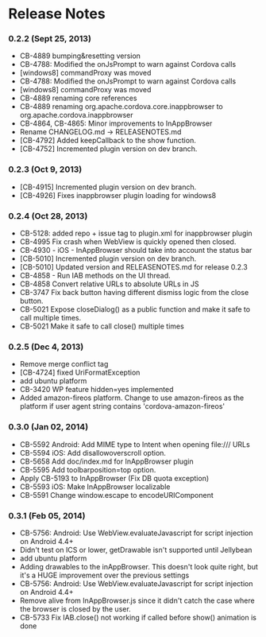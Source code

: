 <!--
#
# Licensed to the Apache Software Foundation (ASF) under one
# or more contributor license agreements.  See the NOTICE file
# distributed with this work for additional information
# regarding copyright ownership.  The ASF licenses this file
# to you under the Apache License, Version 2.0 (the
# "License"); you may not use this file except in compliance
# with the License.  You may obtain a copy of the License at
# 
# http://www.apache.org/licenses/LICENSE-2.0
# 
# Unless required by applicable law or agreed to in writing,
# software distributed under the License is distributed on an
# "AS IS" BASIS, WITHOUT WARRANTIES OR CONDITIONS OF ANY
#  KIND, either express or implied.  See the License for the
# specific language governing permissions and limitations
# under the License.
#
-->
# Release Notes

### 0.2.2 (Sept 25, 2013)
* CB-4889 bumping&resetting version
* CB-4788: Modified the onJsPrompt to warn against Cordova calls
* [windows8] commandProxy was moved
* CB-4788: Modified the onJsPrompt to warn against Cordova calls
* [windows8] commandProxy was moved
* CB-4889 renaming core references
* CB-4889 renaming org.apache.cordova.core.inappbrowser to org.apache.cordova.inappbrowser
* CB-4864, CB-4865: Minor improvements to InAppBrowser
* Rename CHANGELOG.md -> RELEASENOTES.md
* [CB-4792] Added keepCallback to the show function.
* [CB-4752] Incremented plugin version on dev branch.

### 0.2.3 (Oct 9, 2013)
* [CB-4915] Incremented plugin version on dev branch.
* [CB-4926] Fixes inappbrowser plugin loading for windows8

### 0.2.4 (Oct 28, 2013)
* CB-5128: added repo + issue tag to plugin.xml for inappbrowser plugin
* CB-4995 Fix crash when WebView is quickly opened then closed.
* CB-4930 - iOS - InAppBrowser should take into account the status bar
* [CB-5010] Incremented plugin version on dev branch.
* [CB-5010] Updated version and RELEASENOTES.md for release 0.2.3
* CB-4858 - Run IAB methods on the UI thread.
* CB-4858 Convert relative URLs to absolute URLs in JS
* CB-3747 Fix back button having different dismiss logic from the close button.
* CB-5021 Expose closeDialog() as a public function and make it safe to call multiple times.
* CB-5021 Make it safe to call close() multiple times

### 0.2.5 (Dec 4, 2013)
* Remove merge conflict tag
* [CB-4724] fixed UriFormatException
* add ubuntu platform
* CB-3420 WP feature hidden=yes implemented
* Added amazon-fireos platform. Change to use amazon-fireos as the platform if user agent string contains 'cordova-amazon-fireos'

### 0.3.0 (Jan 02, 2014)
* CB-5592 Android: Add MIME type to Intent when opening file:/// URLs
* CB-5594 iOS: Add disallowoverscroll option.
* CB-5658 Add doc/index.md for InAppBrowser plugin
* CB-5595 Add toolbarposition=top option.
* Apply CB-5193 to InAppBrowser (Fix DB quota exception)
* CB-5593 iOS: Make InAppBrowser localizable
* CB-5591 Change window.escape to encodeURIComponent

### 0.3.1 (Feb 05, 2014)
* CB-5756: Android: Use WebView.evaluateJavascript for script injection on Android 4.4+
* Didn't test on ICS or lower, getDrawable isn't supported until Jellybean
* add ubuntu platform
* Adding drawables to the inAppBrowser.  This doesn't look quite right, but it's a HUGE improvement over the previous settings
* CB-5756: Android: Use WebView.evaluateJavascript for script injection on Android 4.4+
* Remove alive from InAppBrowser.js since it didn't catch the case where the browser is closed by the user.
* CB-5733 Fix IAB.close() not working if called before show() animation is done
